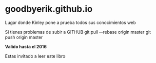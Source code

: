 # goodbyerik.github.io
Lugar donde Kinley pone a prueba todos sus conocimientos web


Si tienes problemas de subir a GITHUB
  git pull --rebase origin master
  git push origin master

**Valido hasta el 2016**

Estas invitado a leer este libro
<a href="http://chimera.labs.oreilly.com/books/1230000000561/pr01.html#_goals_of_this_book"></a>
